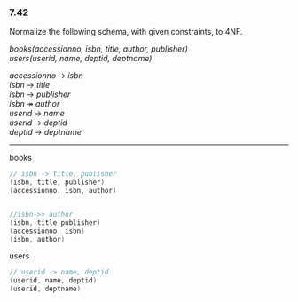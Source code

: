 ### 7.42

Normalize the following schema, with given constraints, to 4NF. 

_books(accessionno, isbn, title, author, publisher)_  <br> 
_users(userid, name, deptid, deptname)_ 

_accessionno_ $\rightarrow$ _isbn_ <br> 
_isbn_ $\rightarrow$ _title_ <br> 
_isbn_ $\rightarrow$ _publisher_ <br>
_isbn_ $\twoheadrightarrow$ _author_ <br> 
_userid_ $\rightarrow$ _name_ <br> 
_userid_ $\rightarrow$ _deptid_ <br> 
_deptid_ $\rightarrow$ _deptname_ <br> 


---

books
```C++
// isbn -> title, publisher
(isbn, title, publisher)
(accessionno, isbn, author)


//isbn->> author
(isbn, title publisher)
(accessionno, isbn)
(isbn, author)
```

users
```C++
// userid -> name, deptid
(userid, name, deptid)
(userid, deptname)
```
